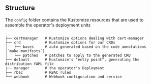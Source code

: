 ## Structure

The `config` folder contains the Kustomize resources that are used to assemble the operator's deployment units

```
.
├── certmanager   # Kustomize options dealing with cert-manager
├── crd           # Kustomize options for our CRDs
│   ├── bases     # auto generated based on the code annotations (`make manifests`)
│   └── patches   # patches to apply to the generated CRD
├── default       # Kustomize's "entry point", generating the distribution YAML file
├── manager       # the operator's Deployment
├── rbac          # RBAC rules
└── webhook       # Webhook configuration and service
```
